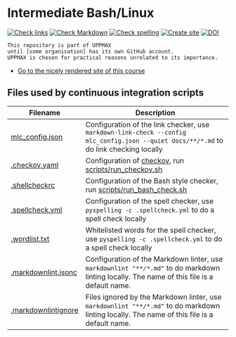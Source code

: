# Intermediate Bash/Linux

<!-- markdownlint-disable MD013 --><!-- Badges cannot be split up over lines, hence will break 80 characters per line -->

[![Check links](https://github.com/UPPMAX/naiss_intermediate_bash_linux/actions/workflows/check_links.yaml/badge.svg?branch=main)](https://github.com/UPPMAX/naiss_intermediate_bash_linux/actions/workflows/check_links.yaml)
[![Check Markdown](https://github.com/UPPMAX/naiss_intermediate_bash_linux/actions/workflows/check_markdown.yaml/badge.svg?branch=main)](https://github.com/UPPMAX/naiss_intermediate_bash_linux/actions/workflows/check_markdown.yaml)
[![Check spelling](https://github.com/UPPMAX/naiss_intermediate_bash_linux/actions/workflows/check_spelling.yaml/badge.svg?branch=main)](https://github.com/UPPMAX/naiss_intermediate_bash_linux/actions/workflows/check_spelling.yaml)
[![Create site](https://github.com/UPPMAX/naiss_intermediate_bash_linux/actions/workflows/create_website.yaml/badge.svg?branch=main)](https://github.com/UPPMAX/naiss_intermediate_bash_linux/actions/workflows/create_website.yaml)
[![DOI](https://zenodo.org/badge/887694497.svg)](https://doi.org/10.5281/zenodo.15551066)

<!-- markdownlint-enable MD013 -->

```text
This repository is part of UPPMAX
until [some organisation] has its own GitHub account.
UPPMAX is chosen for practical reasons unrelated to its importance.
```

- [Go to the nicely rendered site of this course](https://uppmax.github.io/naiss_intermediate_bash_linux)

## Files used by continuous integration scripts

<!-- markdownlint-disable MD013 --><!-- Tables cannot be split up over lines, hence will break 80 characters per line -->

| Filename                                   | Description                                                                                                                                 |
| ------------------------------------------ | ------------------------------------------------------------------------------------------------------------------------------------------- |
| [mlc_config.json](mlc_config.json)         | Configuration of the link checker, use `markdown-link-check --config mlc_config.json --quiet docs/**/*.md` to do link checking locally      |
| [.checkov.yaml](.checkov.yaml)             | Configuration of [checkov](https://www.checkov.io/), run [scripts/run_checkov.sh](scripts/run_checkov.sh)                                   |
| [.shellcheckrc](.shellcheckrc)             | Configuration of the Bash style checker, run [scripts/run_bash_check.sh](scripts/run_bash_check.sh)                                         |
| [.spellcheck.yml](.spellcheck.yml)         | Configuration of the spell checker, use `pyspelling -c .spellcheck.yml` to do a spell check locally                                         |
| [.wordlist.txt](.wordlist.txt)             | Whitelisted words for the spell checker, use `pyspelling -c .spellcheck.yml` to do a spell check locally                                    |
| [.markdownlint.jsonc](.markdownlint.jsonc) | Configuration of the Markdown linter, use `markdownlint "**/*.md"` to do markdown linting locally. The name of this file is a default name. |
| [.markdownlintignore](.markdownlintignore) | Files ignored by the Markdown linter, use `markdownlint "**/*.md"` to do markdown linting locally. The name of this file is a default name. |

<!-- markdownlint-enable MD013 -->
